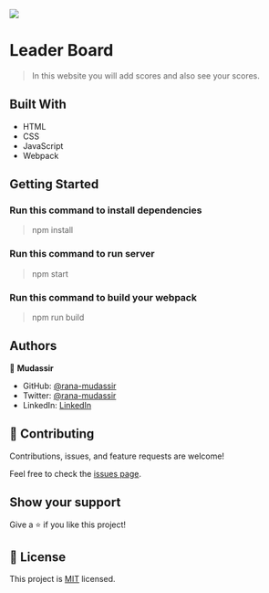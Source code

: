 ![](https://img.shields.io/badge/Microverse-blueviolet)

# Leader Board

> In this  website you will add scores and also see your scores.

## Built With

- HTML
- CSS
- JavaScript
- Webpack

## Getting Started

### Run this command to install dependencies
> npm install

### Run this command to run server
> npm start

### Run this command to build your webpack
> npm run build

## Authors

👤 **Mudassir**

- GitHub: [@rana-mudassir](https://github.com/rana-mudassir)
- Twitter: [@rana-mudassir](https://twitter.com/rana-mudassir)
- LinkedIn: [LinkedIn](https://www.linkedin.com/in/mudassir-nazir/)


## 🤝 Contributing

Contributions, issues, and feature requests are welcome!

Feel free to check the [issues page](https://github.com/rana-mudassir/leader-board/issues).

## Show your support

Give a ⭐️ if you like this project!


## 📝 License
 
This project is [MIT](./LICENSE) licensed.
